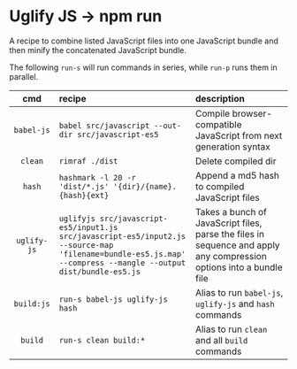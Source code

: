 # Uglify J️S → npm run

A recipe to combine listed JavaScript files into one JavaScript bundle and
then minify the concatenated JavaScript bundle.

The following `run-s` will run commands in series, while `run-p` runs them in parallel.

| cmd | recipe | description |
|:---:|:---|:---|
| `babel-js` | `babel src/javascript --out-dir src/javascript-es5` | Compile browser-compatible JavaScript from next generation syntax |
| `clean` | `rimraf ./dist` | Delete compiled dir |
| `hash` | `hashmark -l 20 -r 'dist/*.js' '{dir}/{name}.{hash}{ext}` | Append a md5 hash to compiled JavaScript files |
| `uglify-js` | `uglifyjs src/javascript-es5/input1.js src/javascript-es5/input2.js --source-map 'filename=bundle-es5.js.map' --compress --mangle --output dist/bundle-es5.js` | Takes a bunch of JavaScript files, parse the files in sequence and apply any compression options into a bundle file |
| `build:js` | `run-s babel-js uglify-js hash` | Alias to run `babel-js`, `uglify-js` and `hash` commands |
| `build` | `run-s clean build:*` | Alias to run `clean` and all `build` commands |
